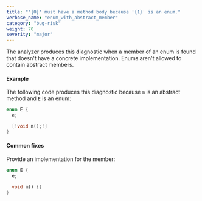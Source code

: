 ```yaml
---
title: "'{0}' must have a method body because '{1}' is an enum."
verbose_name: "enum_with_abstract_member"
category: "bug-risk"
weight: 70
severity: "major"
---
```

The analyzer produces this diagnostic when a member of an enum is found
that doesn't have a concrete implementation. Enums aren't allowed to
contain abstract members.

#### Example

The following code produces this diagnostic because `m` is an abstract
method and `E` is an enum:

```dart
enum E {
  e;

  [!void m();!]
}
```

#### Common fixes

Provide an implementation for the member:

```dart
enum E {
  e;

  void m() {}
}
```
